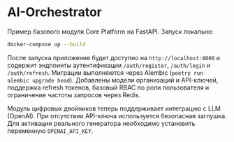 # AI-Orchestrator

Пример базового модуля Core Platform на FastAPI. Запуск локально:

```bash
docker-compose up --build
```

После запуска приложение будет доступно на `http://localhost:8000` и содержит
эндпоинты аутентификации `/auth/register`, `/auth/login` и `/auth/refresh`.
Миграции выполняются через Alembic (`poetry run alembic upgrade head`).
Добавлены модели организаций и API-ключей, поддержка refresh токенов, базовый
RBAC по роли пользователя и ограничение частоты запросов через Redis.

Модуль цифровых двойников теперь поддерживает интеграцию с LLM (OpenAI).
При отсутствии API-ключа используется безопасная заглушка.
Для активации реального генератора необходимо установить переменную
`OPENAI_API_KEY`.
